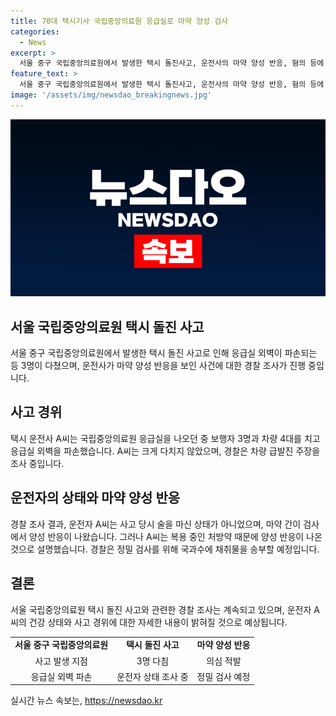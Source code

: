 ```yaml
---
title: 70대 택시기사 국립중앙의료원 응급실로 마약 양성 검사
categories:
  - News
excerpt: >
  서울 중구 국립중앙의료원에서 발생한 택시 돌진사고, 운전사의 마약 양성 반응, 혐의 등에 대한 경찰 조사가 이뤄지고 있다. A씨는 사고 후 음주 측정 결과 음주 상태가 아니었으며, 유턴 중 보행자 3명과 차량 4대를 치는 사고를 일으켰다. A씨는 차량 급발진을 주장하고 있으며, 경찰은 CCTV와 블랙박스 등을 토대로 사고 경위를 조사 중이다. 혐의에 대한 국과수의 정밀 검사 결과를 기다리고 있는 상황이다. (150자)
feature_text: >
  서울 중구 국립중앙의료원에서 발생한 택시 돌진사고, 운전사의 마약 양성 반응, 혐의 등에 대한 경찰 조사가 이뤄지고 있다. A씨는 사고 후 음주 측정 결과 음주 상태가 아니었으며, 유턴 중 보행자 3명과 차량 4대를 치는 사고를 일으켰다. A씨는 차량 급발진을 주장하고 있으며, 경찰은 CCTV와 블랙박스 등을 토대로 사고 경위를 조사 중이다. 혐의에 대한 국과수의 정밀 검사 결과를 기다리고 있는 상황이다. (150자)
image: '/assets/img/newsdao_breakingnews.jpg'
---
```


<p><img src="/assets/img/newsdao_breakingnews.jpg" alt="koreaapp 속보" /></p>

<h2 data-ke-size="size26">서울 국립중앙의료원 택시 돌진 사고</h2>

<p data-ke-size="size16">서울 중구 국립중앙의료원에서 발생한 택시 돌진 사고로 인해 응급실 외벽이 파손되는 등 3명이 다쳤으며, 운전사가 마약 양성 반응을 보인 사건에 대한 경찰 조사가 진행 중입니다.</p>

<h2 data-ke-size="size24">사고 경위</h2>

<p data-ke-size="size16">택시 운전사 A씨는 국립중앙의료원 응급실을 나오던 중 보행자 3명과 차량 4대를 치고 응급실 외벽을 파손했습니다. A씨는 크게 다치지 않았으며, 경찰은 차량 급발진 주장을 조사 중입니다.</p>

<h2 data-ke-size="size24">운전자의 상태와 마약 양성 반응</h2>

<p data-ke-size="size16">경찰 조사 결과, 운전자 A씨는 사고 당시 술을 마신 상태가 아니었으며, 마약 간이 검사에서 양성 반응이 나왔습니다. 그러나 A씨는 복용 중인 처방약 때문에 양성 반응이 나온 것으로 설명했습니다. 경찰은 정밀 검사를 위해 국과수에 채취물을 송부할 예정입니다.</p>

<h2 data-ke-size="size24">결론</h2>

<p data-ke-size="size16">서울 국립중앙의료원 택시 돌진 사고와 관련한 경찰 조사는 계속되고 있으며, 운전자 A씨의 건강 상태와 사고 경위에 대한 자세한 내용이 밝혀질 것으로 예상됩니다.</p>

<table>
  <tr>
    <td style="text-align: center; height: 17px;"><b>서울 중구 국립중앙의료원</b></td>
    <td style="text-align: center; height: 17px;"><b>택시 돌진 사고</b></td>
    <td style="text-align: center; height: 17px;"><b>마약 양성 반응</b></td>
  </tr>
  <tr>
    <td style="text-align: center; height: 17px;">사고 발생 지점</td>
    <td style="text-align: center; height: 17px;">3명 다침</td>
    <td style="text-align: center; height: 17px;">의심 적발</td>
  </tr>
  <tr>
    <td style="text-align: center; height: 17px;">응급실 외벽 파손</td>
    <td style="text-align: center; height: 17px;">운전자 상태 조사 중</td>
    <td style="text-align: center; height: 17px;">정밀 검사 예정</td>
  </tr>
</table>
실시간 뉴스 속보는, <a href="https://newsdao.kr" rel="dofollow">https://newsdao.kr</a>


